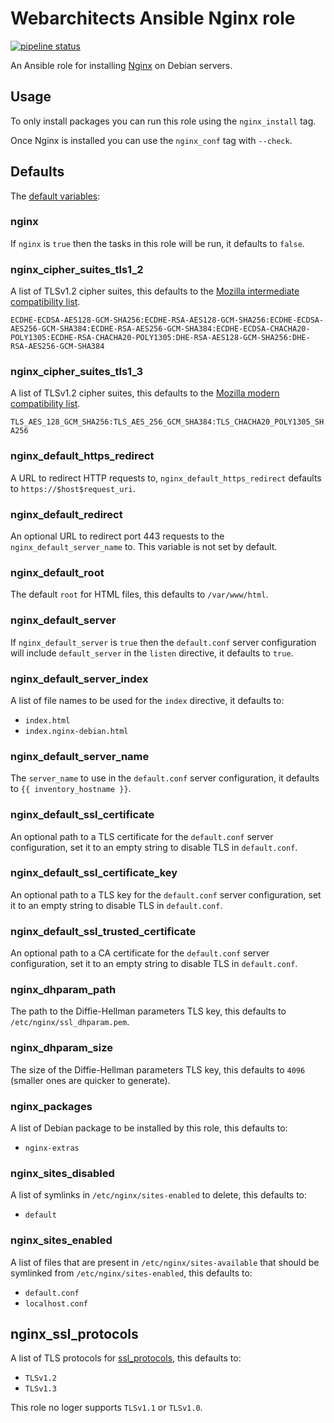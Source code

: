 # Webarchitects Ansible Nginx role 

[![pipeline status](https://git.coop/webarch/nginx/badges/master/pipeline.svg)](https://git.coop/webarch/nginx/-/commits/master)

An Ansible role for installing [Nginx](https://nginx.org/en/) on Debian servers.

## Usage

To only install packages you can run this role using the `nginx_install` tag.

Once Nginx is installed you can use the `nginx_conf` tag with `--check`.

## Defaults

The [default variables](defaults/main.yml):

### nginx

If `nginx` is `true` then the tasks in this role will be run, it defaults to `false`.

### nginx_cipher_suites_tls1_2

A list of TLSv1.2 cipher suites, this defaults to the [Mozilla intermediate compatibility list](https://wiki.mozilla.org/Security/Server_Side_TLS#Intermediate_compatibility_.28recommended.29).

`ECDHE-ECDSA-AES128-GCM-SHA256:ECDHE-RSA-AES128-GCM-SHA256:ECDHE-ECDSA-AES256-GCM-SHA384:ECDHE-RSA-AES256-GCM-SHA384:ECDHE-ECDSA-CHACHA20-POLY1305:ECDHE-RSA-CHACHA20-POLY1305:DHE-RSA-AES128-GCM-SHA256:DHE-RSA-AES256-GCM-SHA384`

### nginx_cipher_suites_tls1_3

A list of TLSv1.2 cipher suites, this defaults to the [Mozilla modern compatibility list](https://wiki.mozilla.org/Security/Server_Side_TLS#Modern_compatibility).

`TLS_AES_128_GCM_SHA256:TLS_AES_256_GCM_SHA384:TLS_CHACHA20_POLY1305_SHA256`

### nginx_default_https_redirect

A URL to redirect HTTP requests to, `nginx_default_https_redirect` defaults to `https://$host$request_uri`.

### nginx_default_redirect

An optional URL to redirect port 443 requests to the `nginx_default_server_name` to. This variable is not set by default.

### nginx_default_root

The default `root` for HTML files, this defaults to `/var/www/html`.

### nginx_default_server

If `nginx_default_server` is `true` then the `default.conf` server configuration will include `default_server` in the `listen` directive, it defaults to `true`.

### nginx_default_server_index

A list of file names to be used for the `index` directive, it defaults to:

* `index.html`
* `index.nginx-debian.html`

### nginx_default_server_name

The `server_name` to use in the `default.conf` server configuration, it defaults to `{{ inventory_hostname }}`.

### nginx_default_ssl_certificate

An optional path to a TLS certificate for the `default.conf` server configuration, set it to an empty string to disable TLS in `default.conf`.

### nginx_default_ssl_certificate_key

An optional path to a TLS key for the `default.conf` server configuration, set it to an empty string to disable TLS in `default.conf`.

### nginx_default_ssl_trusted_certificate

An optional path to a CA certificate for the `default.conf` server configuration, set it to an empty string to disable TLS in `default.conf`.

### nginx_dhparam_path

The path to the Diffie-Hellman parameters TLS key, this defaults to `/etc/nginx/ssl_dhparam.pem`.

### nginx_dhparam_size

The size of the Diffie-Hellman parameters TLS key, this defaults to `4096` (smaller ones are quicker to generate).

### nginx_packages

A list of Debian package to be installed by this role, this defaults to:

* `nginx-extras`

### nginx_sites_disabled

A list of symlinks in `/etc/nginx/sites-enabled` to delete, this defaults to:

* `default`

### nginx_sites_enabled

A list of files that are present in `/etc/nginx/sites-available` that should be symlinked from `/etc/nginx/sites-enabled`, this defaults to:

* `default.conf`
* `localhost.conf`

## nginx_ssl_protocols

A list of TLS protocols for [ssl_protocols](https://nginx.org/en/docs/http/ngx_http_ssl_module.html#ssl_protocols), this defaults to:

* `TLSv1.2`
* `TLSv1.3`

This role no loger supports `TLSv1.1` or `TLSv1.0`.

